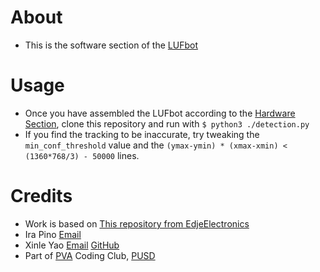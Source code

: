 # About
* This is the software section of the [LUFbot](https://github.com/sean-was-taken/LUFbot)
# Usage
* Once you have assembled the LUFbot according to the [Hardware Section](../hardware/), clone this repository and run with `$ python3 ./detection.py`
* If you find the tracking to be inaccurate, try tweaking the `min_conf_threshold` value and the `(ymax-ymin) * (xmax-xmin) < (1360*768/3) - 50000` lines. 

# Credits
* Work is based on [This repository from EdjeElectronics](/EdjeElectronics/TensorFlow-Lite-Object-Detection-on-Android-and-Raspberry-Pi)
* Ira Pino [Email](mailto:ip6142@pleasantonusd.net)
* Xinle Yao [Email](mailto:xy2933@pleasantonusd.net) [GitHub](/sean-was-taken)
* Part of [PVA](https://www.pleasantonvirtualacademy.com) Coding Club, [PUSD](https://www.pleasantonusd.net)
